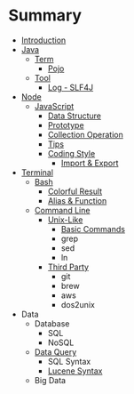 # Summary

* [Introduction](README.md)
* [Java](java.md)
  * [Term](java/term.md)
    * [Pojo](java/term/pojo.md)
  * [Tool](java/tool.md)
    * [Log - SLF4J](java/tool/log.md)
* [Node](node.md)
  * [JavaScript](node/javascript.md)
    * [Data Structure](node/javascript/data-structure.md)
    * [Prototype](node/javascript/prototype.md)
    * [Collection Operation](node/javascript/array-operation.md)
    * [Tips](node/javascript/tips.md)
    * [Coding Style](node/javascript/coding-style.md)
      * [Import & Export](node/javascript/coding-style/import-and-export.md)
* [Terminal](terminal.md)
  * [Bash](terminal/bash.md)
    * [Colorful Result](terminal/bash/colorful-result.md)
    * [Alias & Function](terminal/bash/alias-and-function.md)
  * [Command Line](terminal/command-line.md)
    * [Unix-Like](terminal/command-line/unix.md)
      * [Basic Commands](terminal/command-line/unix/basic-commands.md)
      * grep
      * sed
      * ln
    * [Third Party](terminal/command-line/third-party.md)
      * git
      * brew
      * aws
      * dos2unix
* Data
  * Database
    * SQL
    * NoSQL
  * [Data Query](data-query.md)
    * SQL Syntax
    * [Lucene Syntax](lucene-syntax.md)
  * Big Data

